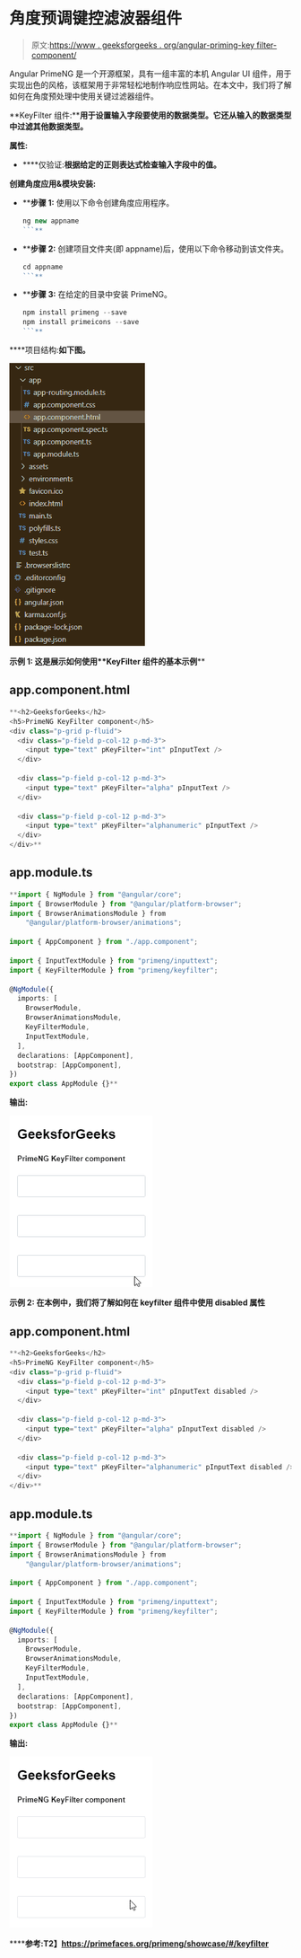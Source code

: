 # 角度预调键控滤波器组件

> 原文:[https://www . geeksforgeeks . org/angular-priming-key filter-component/](https://www.geeksforgeeks.org/angular-primeng-keyfilter-component/)

Angular PrimeNG 是一个开源框架，具有一组丰富的本机 Angular UI 组件，用于实现出色的风格，该框架用于非常轻松地制作响应性网站。在本文中，我们将了解如何在角度预处理中使用关键过滤器组件。

**KeyFilter 组件:****用于设置输入字段要使用的数据类型。它还从输入的数据类型中过滤其他数据类型。**

****属性:****

*   ****仅验证:**根据给定的正则表达式检查输入字段中的值。**

****创建角度应用&模块安装:****

*   ****步骤 1:** 使用以下命令创建角度应用程序。

    ```ts
    ng new appname
    ```** 
*   ****步骤 2:** 创建项目文件夹(即 appname)后，使用以下命令移动到该文件夹。

    ```ts
    cd appname
    ```** 
*   ****步骤 3:** 在给定的目录中安装 PrimeNG。

    ```ts
    npm install primeng --save
    npm install primeicons --save
    ```** 

****项目结构:**如下图。**

**![](img/6e2ac1499ceea2e58d3439c1f9f0d39a.png)**

****示例 1:** 这是展示如何使用**KeyFilter 组件的基本示例****

## ****app.component.html****

```ts
**<h2>GeeksforGeeks</h2>
<h5>PrimeNG KeyFilter component</h5>
<div class="p-grid p-fluid">
  <div class="p-field p-col-12 p-md-3">
    <input type="text" pKeyFilter="int" pInputText />
  </div>

  <div class="p-field p-col-12 p-md-3">
    <input type="text" pKeyFilter="alpha" pInputText />
  </div>

  <div class="p-field p-col-12 p-md-3">
    <input type="text" pKeyFilter="alphanumeric" pInputText />
  </div>
</div>**
```

## ****app.module.ts****

```ts
**import { NgModule } from "@angular/core";
import { BrowserModule } from "@angular/platform-browser";
import { BrowserAnimationsModule } from 
    "@angular/platform-browser/animations";

import { AppComponent } from "./app.component";

import { InputTextModule } from "primeng/inputtext";
import { KeyFilterModule } from "primeng/keyfilter";

@NgModule({
  imports: [
    BrowserModule,
    BrowserAnimationsModule,
    KeyFilterModule,
    InputTextModule,
  ],
  declarations: [AppComponent],
  bootstrap: [AppComponent],
})
export class AppModule {}**
```

******输出:******

****![](img/d9c2b708dcac0bb87e6871251e694c17.png)****

******示例 2:** 在本例中，我们将了解如何在 keyfilter 组件中使用 disabled 属性****

## ****app.component.html****

```ts
**<h2>GeeksforGeeks</h2>
<h5>PrimeNG KeyFilter component</h5>
<div class="p-grid p-fluid">
  <div class="p-field p-col-12 p-md-3">
    <input type="text" pKeyFilter="int" pInputText disabled />
  </div>

  <div class="p-field p-col-12 p-md-3">
    <input type="text" pKeyFilter="alpha" pInputText disabled />
  </div>

  <div class="p-field p-col-12 p-md-3">
    <input type="text" pKeyFilter="alphanumeric" pInputText disabled />
  </div>
</div>**
```

## ****app.module.ts****

```ts
**import { NgModule } from "@angular/core";
import { BrowserModule } from "@angular/platform-browser";
import { BrowserAnimationsModule } from 
    "@angular/platform-browser/animations";

import { AppComponent } from "./app.component";

import { InputTextModule } from "primeng/inputtext";
import { KeyFilterModule } from "primeng/keyfilter";

@NgModule({
  imports: [
    BrowserModule,
    BrowserAnimationsModule,
    KeyFilterModule,
    InputTextModule,
  ],
  declarations: [AppComponent],
  bootstrap: [AppComponent],
})
export class AppModule {}**
```

******输出:******

****![](img/0f95eb9c95ef1c2e64f9dcb148bc39d7.png)****

******参考:**T2】https://primefaces.org/primeng/showcase/#/keyfilter****